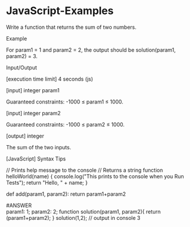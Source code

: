 # JavaScript-Examples

Write a function that returns the sum of two numbers.

Example

For param1 = 1 and param2 = 2, the output should be
solution(param1, param2) = 3.

Input/Output

[execution time limit] 4 seconds (js)

[input] integer param1

Guaranteed constraints:
-1000 ≤ param1 ≤ 1000.

[input] integer param2

Guaranteed constraints:
-1000 ≤ param2 ≤ 1000.

[output] integer

The sum of the two inputs.

[JavaScript] Syntax Tips

// Prints help message to the console
// Returns a string
function helloWorld(name) {
    console.log("This prints to the console when you Run Tests");
    return "Hello, " + name;
}

def add(param1, param2):
    return param1+param2
    
    
    
    
    
    
    
    
#ANSWER    
param1: 1;
param2: 2;
function solution(param1, param2){
        return (param1+param2);
}
solution(1,2);  // output in console 3
